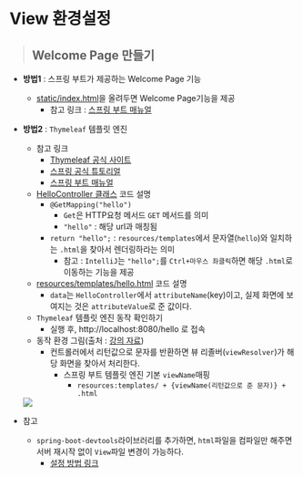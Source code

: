 # View 환경설정


> ## Welcome Page 만들기

+ **방법1** : 스프링 부트가 제공하는 Welcome Page 기능 
    + [static/index.html](https://github.com/journeytorainbow/spring_boot_study/blob/master/hello-spring/hello-spring/src/main/resources/static/index.html)을 올려두면 Welcome Page기능을 제공
        + 참고 링크 : [스프링 부트 매뉴얼](https://docs.spring.io/spring-boot/docs/current/reference/html/spring-boot-features.html#boot-features-webflux-welcome-page)

+ **방법2** : `Thymeleaf` 템플릿 엔진
    + 참고 링크
        + [Thymeleaf 공식 사이트](https://www.thymeleaf.org/)
        + [스프링 공식 튜토리얼](https://spring.io/guides/gs/serving-web-content/)
        + [스프링 부트 매뉴얼](https://docs.spring.io/spring-boot/docs/2.3.1.RELEASE/reference/html/spring-boot-features.html#boot-features-spring-mvc-template-engines)
    + [HelloController 클래스](https://github.com/journeytorainbow/spring_boot_study/blob/master/hello-spring/hello-spring/src/main/java/hello/hellospring/controller/HelloController.java) 코드 설명
        + `@GetMapping("hello")`
            + `Get`은 HTTP요청 메서드 `GET` 메서드를 의미 
            + `"hello"` : 해당 url과 매칭됨
        + `return "hello";` : `resources/templates`에서 문자열(`hello`)와 일치하는 `.html`을 찾아서 렌더링하라는 의미
            + 참고 : `IntelliJ`는 `"hello";`를 `Ctrl+마우스 좌클릭`하면 해당 `.html`로 이동하는 기능을 제공 
    + [resources/templates/hello.html](https://github.com/journeytorainbow/spring_boot_study/blob/master/hello-spring/hello-spring/src/main/resources/templates/hello.html) 코드 설명
        + `data`는 `HelloController`에서 `attributeName`(key)이고, 실제 화면에 보여지는 것은 `attributeValue`로 준 값이다.
    + `Thymeleaf` 템플릿 엔진 동작 확인하기
        + 실행 후, http://localhost:8080/hello 로 접속
    + 동작 환경 그림(출처 : [강의 자료](https://www.inflearn.com/course/%EC%8A%A4%ED%94%84%EB%A7%81-%EC%9E%85%EB%AC%B8-%EC%8A%A4%ED%94%84%EB%A7%81%EB%B6%80%ED%8A%B8/lecture/49605?tab=curriculum&speed=2))
        + 컨트롤러에서 리턴값으로 문자를 반환하면 뷰 리졸버(`viewResolver`)가 해당 화면을 찾아서 처리한다.
            + 스프링 부트 템플릿 엔진 기본 `viewName`매핑
                + `resources:templates/ + {viewName(리턴값으로 준 문자)} + .html`

    <img src="https://github.com/journeytorainbow/spring_boot_study/blob/master/%ED%94%84%EB%A1%9C%EC%A0%9D%ED%8A%B8_%ED%99%98%EA%B2%BD%EC%84%A4%EC%A0%95/img/img_10.JPG?raw=true">

+ 참고
    + `spring-boot-devtools`라이브러리를 추가하면, `html`파일을 컴파일만 해주면 서버 재시작 없이 `View`파일 변경이 가능하다.
        + [설정 방법 링크]()